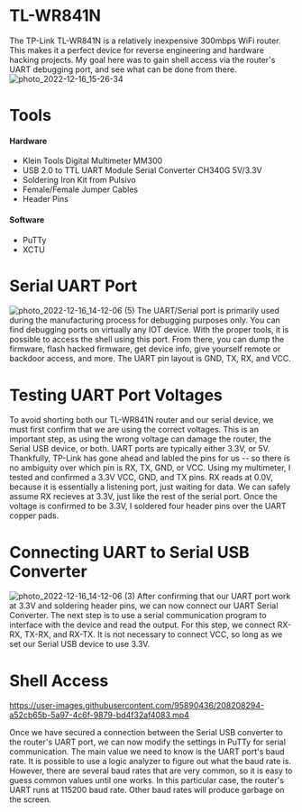 # TL-WR841N
The TP-Link TL-WR841N is a relatively inexpensive 300mbps WiFi router. This makes it a perfect device for reverse engineering and hardware hacking projects. My goal here was to gain shell access via the router's UART debugging port, and see what can be done from there.
![photo_2022-12-16_15-26-34](https://user-images.githubusercontent.com/95890436/208206724-dc6ea069-f0d3-42e3-a3aa-e40ebf6da23d.jpg)
# Tools
#### Hardware
- Klein Tools Digital Multimeter MM300
- USB 2.0 to TTL UART Module Serial Converter CH340G 5V/3.3V
- Soldering Iron Kit from Pulsivo
- Female/Female Jumper Cables
- Header Pins
#### Software
- PuTTy
- XCTU
# Serial UART Port
![photo_2022-12-16_14-12-06 (5)](https://user-images.githubusercontent.com/95890436/208197839-11598118-c562-45e7-9051-d94d1c914e86.jpg)
The UART/Serial port is primarily used during the manufacturing process for debugging purposes only. You can find debugging ports on virtually any IOT device. With the proper tools, it is possible to access the shell using this port. From there, you can dump the firmware, flash hacked firmware, get device info, give yourself remote or backdoor access, and more. The UART pin layout is GND, TX, RX, and VCC.
# Testing UART Port Voltages
To avoid shorting both our TL-WR841N router and our serial device, we must first confirm that we are using the correct voltages. This is an important step, as using the wrong voltage can damage the router, the Serial USB device, or both. UART ports are typically either 3.3V, or 5V. Thankfully, TP-Link has gone ahead and labled the pins for us -- so there is no ambiguity over which pin is RX, TX, GND, or VCC. Using my multimeter, I tested and confirmed a 3.3V VCC, GND, and TX pins. RX reads at 0.0V, because it is essentially a listening port, just waiting for data. We can safely assume RX recieves at 3.3V, just like the rest of the serial port. Once the voltage is confirmed to be 3.3V, I soldered four header pins over the UART copper pads.
# Connecting UART to Serial USB Converter
![photo_2022-12-16_14-12-06 (3)](https://user-images.githubusercontent.com/95890436/208198729-9004ca52-7f22-4dff-9c04-627a84ff9245.jpg)
After confirming that our UART port work at 3.3V and soldering header pins, we can now connect our UART Serial Converter. The next step is to use a serial communication program to interface with the device and read the output. For this step, we connect RX-RX, TX-RX, and RX-TX. It is not necessary to connect VCC, so long as we set our Serial USB device to use 3.3V.
# Shell Access

https://user-images.githubusercontent.com/95890436/208208294-a52cb65b-5a97-4c6f-9879-bd4f32af4083.mp4

Once we have secured a connection between the Serial USB converter to the router's UART port, we can now modify the settings in PuTTy for serial communication. The main value we need to know is the UART port's baud rate. It is possible to use a logic analyzer to figure out what the baud rate is. However, there are several baud rates that are very common, so it is easy to guess common values until one works. In this particular case, the router's UART runs at 115200 baud rate. Other baud rates will produce garbage on the screen.
